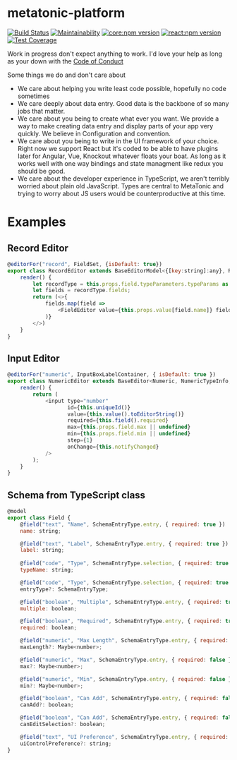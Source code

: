 # metatonic-platform
[![Build Status](https://travis-ci.org/beattyml1/metatonic-platform.svg?branch=master)](https://travis-ci.org/beattyml1/metatonic-platform)
[![Maintainability](https://api.codeclimate.com/v1/badges/5b37844e034f88e365dc/maintainability)](https://codeclimate.com/github/beattyml1/metatonic-platform/maintainability)
[![core:npm version](https://badge.fury.io/js/metatonic-core.svg)](https://badge.fury.io/js/metatonic-core)
[![react:npm version](https://badge.fury.io/js/metatonic-react.svg)](https://badge.fury.io/js/metatonic-react)
[![Test Coverage](https://api.codeclimate.com/v1/badges/5b37844e034f88e365dc/test_coverage)](https://codeclimate.com/github/beattyml1/metatonic-platform/test_coverage)

Work in progress don't expect anything to work. I'd love your help as long as your down with the [Code of Conduct](CodeOfConduct.md)

Some things we do and don't care about
* We care about helping you write least code possible, hopefully no code sometimes
* We care deeply about data entry. Good data is the backbone of so many jobs that matter.
* We care about you being to create what ever you want. We provide a way to make creating data entry and display parts of your app very quickly. We believe in Configuration and convention.
* We care about you being to write in the UI framework of your choice. Right now we support React but it's coded to be able to have plugins later for Angular, Vue, Knockout whatever floats your boat. As long as it works well with one way bindings and state managment like redux you should be good.
* We care about the developer experience in TypeScript, we aren't terribly worried about plain old JavaScript. Types are central to MetaTonic and trying to worry about JS users would be counterproductive at this time.

# Examples

## Record Editor
````javascript
@editorFor("record", FieldSet, {isDefault: true})
export class RecordEditor extends BaseEditorModel<{[key:string]:any}, RecordSchemaType, BaseEditorModel<RecordSchemaType>, void> {
    render() {
        let recordType = this.props.field.typeParameters.typeParams as SchemaRecordType;
        let fields = recordType.fields;
        return (<>{
            fields.map(field =>
                <FieldEditor value={this.props.value[field.name]} field={field} context={createContext(field, this.props.context)}/>
            )}
        </>)
    }
}
````

## Input Editor
````javascript
@editorFor("numeric", InputBoxLabelContainer, { isDefault: true })
export class NumericEditor extends BaseEditor<Numeric, NumericTypeInfo, BaseEditorModel<Numeric>, void> {
    render() {
        return (
            <input type="number"
                   id={this.uniqueId()}
                   value={this.value().toEditorString()}
                   required={this.field().required}
                   max={this.props.field.max || undefined}
                   min={this.props.field.min || undefined}
                   step={1}
                   onChange={this.notifyChanged}
            />
        );
    }
}
````

## Schema from TypeScript class
````javascript
@model
export class Field {
    @field("text", "Name", SchemaEntryType.entry, { required: true })
    name: string;

    @field("text", "Label", SchemaEntryType.entry, { required: true })
    label: string;
    
    @field("code", "Type", SchemaEntryType.selection, { required: true })
    typeName: string;

    @field("code", "Type", SchemaEntryType.selection, { required: true })
    entryType?: SchemaEntryType;

    @field("boolean", "Multiple", SchemaEntryType.entry, { required: true })
    multiple: boolean;

    @field("boolean", "Required", SchemaEntryType.entry, { required: true })
    required: boolean;

    @field("numeric", "Max Length", SchemaEntryType.entry, { required: false })
    maxLength?: Maybe<number>;

    @field("numeric", "Max", SchemaEntryType.entry, { required: false })
    max?: Maybe<number>;

    @field("numeric", "Min", SchemaEntryType.entry, { required: false })
    min?: Maybe<number>;

    @field("boolean", "Can Add", SchemaEntryType.entry, { required: false })
    canAdd?: boolean;

    @field("boolean", "Can Add", SchemaEntryType.entry, { required: false })
    canEditSelection?: boolean;

    @field("text", "UI Preference", SchemaEntryType.entry, { required: false })
    uiControlPreference?: string;
}
````
